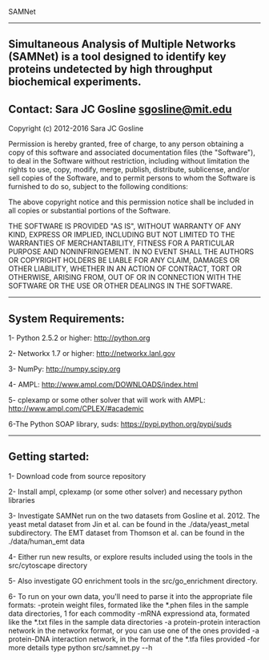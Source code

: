 SAMNet

------------------------------------------------------------------------------------------------
Simultaneous Analysis of Multiple Networks (SAMNet) is a tool designed to identify key proteins undetected by high throughput biochemical experiments.  
------------------------------------------------------------------------------------------------
Contact: Sara JC Gosline sgosline@mit.edu
------------------------------------------------------------------------------------------------
Copyright (c) 2012-2016 Sara JC Gosline

Permission is hereby granted, free of charge, to any person obtaining a copy of this software and associated documentation files (the "Software"), to deal in the Software without restriction, including without limitation the rights to use, copy, modify, merge, publish, distribute, sublicense, and/or sell copies of the Software, and to permit persons to whom the Software is furnished to do so, subject to the following conditions:

The above copyright notice and this permission notice shall be included in all copies or substantial portions of the Software.

THE SOFTWARE IS PROVIDED "AS IS", WITHOUT WARRANTY OF ANY KIND, EXPRESS OR IMPLIED, INCLUDING BUT NOT LIMITED TO THE WARRANTIES OF MERCHANTABILITY, FITNESS FOR A PARTICULAR PURPOSE AND NONINFRINGEMENT. IN NO EVENT SHALL THE AUTHORS OR COPYRIGHT HOLDERS BE LIABLE FOR ANY CLAIM, DAMAGES OR OTHER LIABILITY, WHETHER IN AN ACTION OF CONTRACT, TORT OR OTHERWISE, ARISING FROM, OUT OF OR IN CONNECTION WITH THE SOFTWARE OR THE USE OR OTHER DEALINGS IN THE SOFTWARE.

------------------------------------------------------------------------------------------------
System Requirements:
------------------------------------------------------------------------------------------------
1- Python 2.5.2 or higher: http://python.org

2- Networkx 1.7 or higher: http://networkx.lanl.gov

3- NumPy: http://numpy.scipy.org

4- AMPL: http://www.ampl.com/DOWNLOADS/index.html

5- cplexamp or some other solver that will work with AMPL:
http://www.ampl.com/CPLEX/#academic

6-The Python SOAP library, suds: https://pypi.python.org/pypi/suds


------------------------------------------------------------------------------------------------
Getting started:
------------------------------------------------------------------------------------------------

1- Download code from source repository

2- Install ampl, cplexamp (or some other solver) and necessary python libraries

3- Investigate SAMNet run on the two datasets from Gosline et al. 2012.  The
yeast metal dataset from Jin et al. can be found in the ./data/yeast_metal
subdirectory.  The EMT dataset from Thomson et al. can be found in the
./data/human_emt data

4- Either run new results, or explore results included using the tools in the
src/cytoscape directory

5- Also investigate GO enrichment tools in the src/go_enrichment directory.

6- To run on your own data, you'll need to parse it into the appropriate file formats:
   -protein weight files, formated like the *.phen files in the sample data
   directories, 1 for each commodity
   -mRNA expressiond ata, formated like the *.txt files in the sample data
   directories
   -a protein-protein interaction network in the networkx format, or you can use
   one of the ones provided
   -a protein-DNA interaction network, in the format of the *.tfa files provided
   -for more details type python src/samnet.py --h



